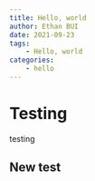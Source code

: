 ```yaml
---
title: Hello, world
author: Ethan BUI
date: 2021-09-23
tags:
    - Hello, world
categories:
    - hello
---
```


# Testing

testing

## New test